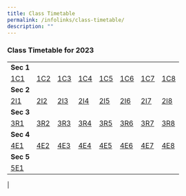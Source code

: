```yaml
---
title: Class Timetable
permalink: /infolinks/class-timetable/
description: ""
---
```

### **Class Timetable for 2023**

| | | | | | | | | 
|---|---|---|---|---|---|---|---|
| **Sec 1** |  |  |  |  |  |  |  |
| [1C1](/files/term31c1.pdf) | [1C2](/files/term31c2.pdf) | [1C3](/files/term31c3.pdf) | [1C4](/files/term31c4.pdf) | [1C5](/files/term31c5.pdf) | [1C6](/files/term31c6.pdf) | [1C7](/files/term31c7.pdf) | [1C8](/files/term31c8.pdf) |
| **Sec 2** |  |  |  |  |  |  |  |
| [2I1](/files/term32i1.pdf) | [2I2](/files/term32i2.pdf) | [2I3](/files/term32i3.pdf)| [2I4](/files/term32i4.pdf) | [2I5](/files/term32i5.pdf) | [2I6](/files/term32i6.pdf) | [2I7](/files/term32i7.pdf) | [2I8](/files/term32i8.pdf)|
| **Sec 3** |  |  |  |  |  |  |  |
| [3R1](/files/term33r1.pdf) | [3R2](/files/term33r2.pdf) | [3R3](/files/term33r3.pdf) | [3R4](/files/term33r4.pdf)  | [3R5](/files/term33r5.pdf)| [3R6](/files/term33r6.pdf)| [3R7](/files/term33r7.pdf)| [3R8](/files/term33r8.pdf) |
| **Sec 4** |  |  |  |  |  |  |  |
| [4E1](/files/term34e1.pdf) | [4E2](/files/term34e2.pdf) | [4E3](/files/term34e3.pdf)| [4E4](/files/term34e4.pdf)| [4E5](/files/term34e5.pdf)| [4E6](/files/term34e6.pdf) | [4E7](/files/term34e7.pdf) | [4E8](/files/term34e8.pdf) |
| **Sec 5** |  |  |  |  |  |  |  |
| [5E1](/files/term35e1.pdf) | 
|